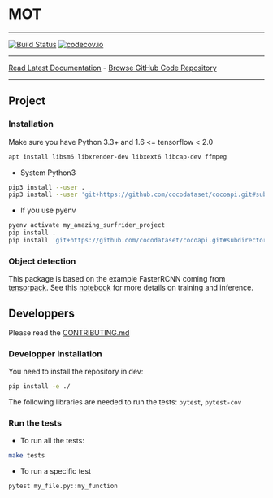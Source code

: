 # MOT
_________________

[![Build Status](https://travis-ci.com/surfriderfoundationeurope/mot.svg?branch=master)](https://travis-ci.com/surfriderfoundationeurope/mot)
[![codecov.io](https://codecov.io/gh/surfriderfoundationeurope/mot/coverage.svg?branch=master)](https://codecov.io/gh/surfriderfoundationeurope/mot/?branch=master)
_________________

[Read Latest Documentation](https://surfriderfoundationeurope.github.io/mot/) - [Browse GitHub Code Repository](https://github.com/surfriderfoundationeurope/mot)
_________________

## Project

### Installation

Make sure you have Python 3.3+ and  1.6 <= tensorflow < 2.0

```bash
apt install libsm6 libxrender-dev libxext6 libcap-dev ffmpeg
```


* System Python3

```bash
pip3 install --user .
pip3 install --user 'git+https://github.com/cocodataset/cocoapi.git#subdirectory=PythonAPI'

```

* If you use pyenv

```bash
pyenv activate my_amazing_surfrider_project
pip install .
pip install 'git+https://github.com/cocodataset/cocoapi.git#subdirectory=PythonAPI'
```

### Object detection

This package is based on the example FasterRCNN coming from [tensorpack](https://github.com/tensorpack/tensorpack). See this [notebook](https://colab.research.google.com/github/surfriderfoundationeurope/mot/blob/master/notebooks/object_detection_training_and_inference.ipynb) for more details on training and inference.

## Developpers

Please read the [CONTRIBUTING.md](./CONTRIBUTING.md)

### Developper installation

You need to install the repository in dev:

```bash
pip install -e ./
```

The following libraries are needed to run the tests: `pytest`, `pytest-cov`


### Run the tests

* To run all the tests:

```bash
make tests
```

* To run a specific test

```bash
pytest my_file.py::my_function
```

